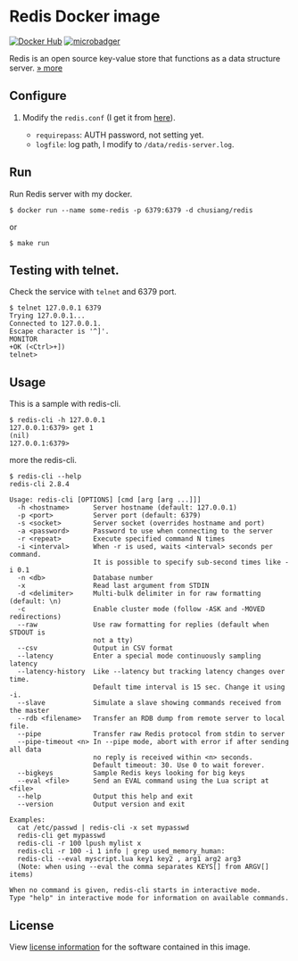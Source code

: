 # Redis Docker image

[![Docker Hub](https://img.shields.io/badge/docker-redis.dockerfile-blue.svg)](https://hub.docker.com/r/chusiang/redis.dockerfile/) [![microbadger](https://images.microbadger.com/badges/image/chusiang/redis.dockerfile.svg)](https://microbadger.com/images/chusiang/redis.dockerfile "Get your own image badge on microbadger.com")

Redis is an open source key-value store that functions as a data structure server. [» more](https://hub.docker.com/r/library/redis/)


## Configure

1. Modify the `redis.conf` (I get it from [here](https://raw.githubusercontent.com/antirez/redis/3.0/redis.conf)).
    
    * `requirepass`: AUTH password, not setting yet.
    * `logfile`: log path, I modify to `/data/redis-server.log`.

## Run

Run Redis server with my docker.

    $ docker run --name some-redis -p 6379:6379 -d chusiang/redis

    
or
    
    $ make run

## Testing with telnet.

Check the service with `telnet` and 6379 port.

    $ telnet 127.0.0.1 6379
    Trying 127.0.0.1...
    Connected to 127.0.0.1.
    Escape character is '^]'.
    MONITOR
    +OK (<Ctrl>+])
    telnet>

## Usage

This is a sample with redis-cli.

    $ redis-cli -h 127.0.0.1
    127.0.0.1:6379> get 1
    (nil)
    127.0.0.1:6379>

more the redis-cli.

    $ redis-cli --help
    redis-cli 2.8.4
    
    Usage: redis-cli [OPTIONS] [cmd [arg [arg ...]]]
      -h <hostname>      Server hostname (default: 127.0.0.1)
      -p <port>          Server port (default: 6379)
      -s <socket>        Server socket (overrides hostname and port)
      -a <password>      Password to use when connecting to the server
      -r <repeat>        Execute specified command N times
      -i <interval>      When -r is used, waits <interval> seconds per command.
                         It is possible to specify sub-second times like -i 0.1
      -n <db>            Database number
      -x                 Read last argument from STDIN
      -d <delimiter>     Multi-bulk delimiter in for raw formatting (default: \n)
      -c                 Enable cluster mode (follow -ASK and -MOVED redirections)
      --raw              Use raw formatting for replies (default when STDOUT is
                         not a tty)
      --csv              Output in CSV format
      --latency          Enter a special mode continuously sampling latency
      --latency-history  Like --latency but tracking latency changes over time.
                         Default time interval is 15 sec. Change it using -i.
      --slave            Simulate a slave showing commands received from the master
      --rdb <filename>   Transfer an RDB dump from remote server to local file.
      --pipe             Transfer raw Redis protocol from stdin to server
      --pipe-timeout <n> In --pipe mode, abort with error if after sending all data
                         no reply is received within <n> seconds.
                         Default timeout: 30. Use 0 to wait forever.
      --bigkeys          Sample Redis keys looking for big keys
      --eval <file>      Send an EVAL command using the Lua script at <file>
      --help             Output this help and exit
      --version          Output version and exit
    
    Examples:
      cat /etc/passwd | redis-cli -x set mypasswd
      redis-cli get mypasswd
      redis-cli -r 100 lpush mylist x
      redis-cli -r 100 -i 1 info | grep used_memory_human:
      redis-cli --eval myscript.lua key1 key2 , arg1 arg2 arg3
      (Note: when using --eval the comma separates KEYS[] from ARGV[] items)
    
    When no command is given, redis-cli starts in interactive mode.
    Type "help" in interactive mode for information on available commands.

## License

View [license information](http://redis.io/topics/license) for the software contained in this image.

